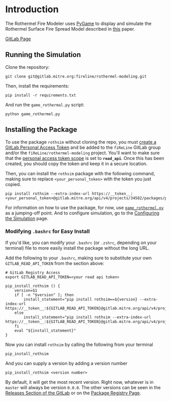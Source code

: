 # Introduction

The Rothermel Fire Modeler uses [PyGame](https://www.pygame.org/wiki/about) to display and simulate the Rothermel Surface Fire Spread Model described in [this](https://www.fs.fed.us/rm/pubs_series/rmrs/gtr/rmrs_gtr371.pdf) paper.

[GitLab Page](https://gitlab.mitre.org/fireline/rothermel-modeling)

## Running the Simulation

Clone the repository:

```shell
git clone git@gitlab.mitre.org:fireline/rothermel-modeling.git
```

Then, install the requirements:

```shell
pip install -r requirements.txt
```

And run the `game_rothermal.py` script:

```shell
python game_rothermel.py
```

## Installing the Package

To use the package `rothsim` without cloning the repo, you must [create a GitLab Personal Access Token](https://docs.gitlab.com/ee/user/profile/personal_access_tokens.html#create-a-personal-access-token) and be added to the `fiReLine` GitLab group and/or the `fiReLine/rothermel-modeling` project. You'll want to make sure that the [personal access token scope](https://docs.gitlab.com/ee/user/profile/personal_access_tokens.html#personal-access-token-scopes) is set to **`read_api`**. Once this has been created, you should copy the token and keep it in a secure location.

Then, you can install the `rothsim` package with the following command, making sure to replace `<your_personal_token>` with the token you just copied.

```shell
pip install rothsim --extra-index-url https://__token__:<your_personal_token>@gitlab.mitre.org/api/v4/projects/34582/packages/pypi/simple
```

For information on how to use the package, for now, use [`game_rothermel.py`](https://gitlab.mitre.org/fireline/rothermel-modeling/-/blob/master/game_rothermel.py) as a jumping-off point. And to configure simulation, go to the [Configuring the Simulation](config.md) page.

### Modifying `.bashrc` for Easy Install

If you'd like, you can modify your `.bashrc` (or `.zshrc`, depending on your terminal) file to more easily install the package without the long URL.

Add the following to your `.bashrc`, making sure to substitute your own `GITLAB_READ_API_TOKEN` from the section above:

```shell
# GitLab Registry Access
export GITLAB_READ_API_TOKEN=<your read api token>

pip_install_rothsim () {
    version=$1
    if [ -n "$version" ]; then
        install_statement="pip install rothsim==${version} --extra-index-url https://__token__:${GITLAB_READ_API_TOKEN}@gitlab.mitre.org/api/v4/projects/34582/packages/pypi/simple"
    else
        install_statement="pip install rothsim --extra-index-url https://__token__:${GITLAB_READ_API_TOKEN}@gitlab.mitre.org/api/v4/projects/34582/packages/pypi/simple"
    fi
    eval "${install_statement}"
}
```

Now you can install `rothsim` by calling the following from your terminal

```shell
pip_install_rothsim
```

And you can supply a version by adding a version number

```shell
pip_install_rothsim <version number>

```

By default, it will get the most recent version. Right now, whatever is in `master` will always be version `0.0.0`. The other versions can be seen in the [Releases Section of the GitLab](https://gitlab.mitre.org/fireline/rothermel-modeling/-/releases) or on the [Package Registry Page](https://gitlab.mitre.org/fireline/rothermel-modeling/-/packages).
